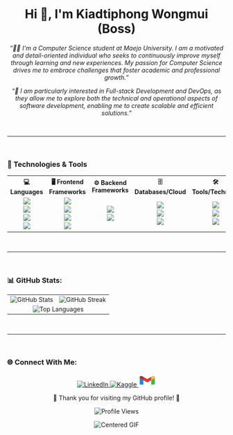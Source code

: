 <h1 align="center">Hi 👋, I'm Kiadtiphong Wongmui (Boss)</h1>
<p align="center">
  <em>“🧑‍💻 I'm a Computer Science student at Maejo University. I am a motivated and detail-oriented individual who seeks to continuously improve myself through learning and new experiences. My passion for Computer Science drives me to embrace challenges that foster academic and professional growth.”</em>
</p>

<p align="center">
  <em>“🌟 I am particularly interested in Full-stack Development and DevOps, as they allow me to explore both the technical and operational aspects of software development, enabling me to create scalable and efficient solutions.”</em>
</p>

<br>

---

<br>

### 🔧 Technologies & Tools
<table align="center" style="border-collapse: collapse; text-align: center;"> 
  <tr> 
    <th>💻 Languages</th>
    <th>🖥️ Frontend Frameworks</th>
    <th>⚙️ Backend Frameworks</th>
    <th>🗄️ Databases/Cloud</th>
    <th>🛠️ Tools/Technical</th> 
  </tr> 
  <tr>
    <td> 
      <img src="https://img.shields.io/badge/JavaScript-F7DF1E?style=for-the-badge&logo=javascript&logoColor=black" /><br>
      <img src="https://img.shields.io/badge/TypeScript-3178C6?style=for-the-badge&logo=typescript&logoColor=white" /><br>
      <img src="https://img.shields.io/badge/Python-3776AB?style=for-the-badge&logo=python&logoColor=white" /><br>
      <img src="https://img.shields.io/badge/Go-00ADD8?style=for-the-badge&logo=go&logoColor=white" />
    </td> 
    <td> 
      <img src="https://img.shields.io/badge/Vue.js-35495E?style=for-the-badge&logo=vue.js&logoColor=4FC08D" /><br> 
      <img src="https://img.shields.io/badge/Nuxt.js-00DC82?style=for-the-badge&logo=nuxtdotjs&logoColor=white" /><br> 
      <img src="https://img.shields.io/badge/Tailwind%20CSS-06B6D4?style=for-the-badge&logo=tailwindcss&logoColor=white" /><br> 
      <img src="https://img.shields.io/badge/Bootstrap-563D7C?style=for-the-badge&logo=bootstrap&logoColor=white" /> 
    </td> 
    <td>
      <img src="https://img.shields.io/badge/Node.js-339933?style=for-the-badge&logo=node.js&logoColor=white" /><br>
      <img src="https://img.shields.io/badge/Fiber-00ACC1?style=for-the-badge&logo=fiber&logoColor=white" /><br> 
    </td>
    <td> 
      <img src="https://img.shields.io/badge/MySQL-00000F?style=for-the-badge&logo=mysql&logoColor=white" /><br>
      <img src="https://img.shields.io/badge/MongoDB-4EA94B?style=for-the-badge&logo=mongodb&logoColor=white" /><br>
      <img src="https://img.shields.io/badge/Docker-2496ED?style=for-the-badge&logo=docker&logoColor=white" /> 
    </td> 
    <td> 
      <img src="https://img.shields.io/badge/GitHub-181717?style=for-the-badge&logo=github&logoColor=white" /><br>
      <img src="https://img.shields.io/badge/Linux-FCC624?style=for-the-badge&logo=linux&logoColor=black" /><br>
      <img src="https://img.shields.io/badge/Figma-000000?style=for-the-badge&logo=figma&logoColor=white" />
    </td> 
  </tr>
</table>

<br>

---

<br>

### 📊 GitHub Stats:
<p align="center">
  <table style="border-collapse: collapse; text-align: center;">
    <tr>
      <td>
        <img src="https://github-readme-stats.vercel.app/api?username=kiadtiphong307&show_icons=true&locale=en&theme=radical" alt="GitHub Stats" />
      </td>
      <td>
        <img src="https://github-readme-streak-stats.herokuapp.com/?user=kiadtiphong307&theme=radical" alt="GitHub Streak" />
      </td>
    </tr>
    <tr>
      <td colspan="2">
        <img src="https://github-readme-stats.vercel.app/api/top-langs?username=kiadtiphong307&show_icons=true&locale=en&layout=compact&theme=radical" alt="Top Languages" />
      </td>
    </tr>
  </table>
</p>

<br>

---

<br>

### 🌐 Connect With Me:
<p align="center">
  <a href="https://linkedin.com/in/kiadtiphong-wm" target="_blank"> 
    <img src="https://raw.githubusercontent.com/rahuldkjain/github-profile-readme-generator/master/src/images/icons/Social/linked-in-alt.svg" alt="LinkedIn" height="30" width="40" />
  </a>
  <a href="https://kaggle.com/kiadtiphong192" target="_blank"> 
    <img src="https://raw.githubusercontent.com/rahuldkjain/github-profile-readme-generator/master/src/images/icons/Social/kaggle.svg" alt="Kaggle" height="30" width="40" />
  </a>
  <a href="mailto:kiadtiphong.wongmui@gmail.com" target="_blank"> 
    <img src="https://raw.githubusercontent.com/rahuldkjain/github-profile-readme-generator/master/src/images/icons/Social/gmail.svg" alt="Gmail" height="30" width="40" />
  </a>
</p>

<p align="center">
  🌟 Thank you for visiting my GitHub profile! 🌟
</p>
<p align="center">
  <img src="https://komarev.com/ghpvc/?username=kiadtiphong307&label=Profile%20views&color=0e75b6&style=flat" alt="Profile Views" />
</p>

<p align="center">
  <img src="https://media.giphy.com/media/hd1ilw50Zdb8Y/giphy.gif" alt="Centered GIF" width="400" />
</p>
